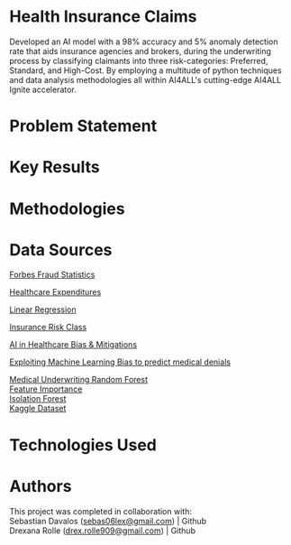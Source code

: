 # Health Insurance Claims
Developed an AI model with a 98% accuracy and 5% anomaly detection rate that aids insurance agencies and brokers, during the underwriting process by classifying claimants into three risk-categories: Preferred, Standard, and High-Cost.  By employing a multitude of python techniques and data analysis methodologies all within AI4ALL's cutting-edge AI4ALL Ignite accelerator.

# Problem Statement

# Key Results

# Methodologies

# Data Sources
[Forbes Fraud Statistics  ](https://www.forbes.com/advisor/insurance/fraud-statistics/)  	

[Healthcare Expenditures ](https://meps.ahrq.gov/data_files/publications/st533/stat533.shtml)   	

[Linear Regression ](https://www.geeksforgeeks.org/machine-learning/ml-linear-regression/)  	

[Insurance Risk Class](https://www.investopedia.com/terms/i/insurance-risk-class.asp)  	

[AI in Healthcare Bias & Mitigations](https://www.nature.com/articles/s41746-023-00858-z)   	

[Exploiting Machine Learning Bias to predict medical denials  ](https://ojs.aaai.org/index.php/AAAI-SS/article/download/31181/33341/35237)	

[Medical Underwriting  ](https://www.investopedia.com/terms/m/medical-underwriting.asp)	
[Random Forest  ](https://www.geeksforgeeks.org/machine-learning/random-forest-algorithm-in-machine-learning/)	
[Feature Importance  ](https://www.geeksforgeeks.org/machine-learning/understanding-feature-importance-and-visualization-of-tree-models/)	
[Isolation Forest ](https://scikit-learn.org/stable/modules/generated/sklearn.ensemble.IsolationForest.html)	
[Kaggle Dataset ](https://www.kaggle.com/code/yash9439/health-insurance-claims-eda/notebook)	

# Technologies Used

# Authors
This project was completed in collaboration with:  
Sebastian Davalos (sebas06lex@gmail.com) | Github  
Drexana Rolle (drex.rolle909@gmail.com) | Github
